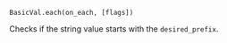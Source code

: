 ```BasicVal.each(on_each, [flags])```

Checks if the string value starts with the ```desired_prefix```.